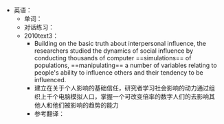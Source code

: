 - 英语：
	- 单词：
	- 对话练习：
	- 2010text3：
		- Building on the basic truth about interpersonal influence, the researchers studied the dynamics of social influence by conducting thousands of computer ==simulations== of populations, ==manipulating== a number of variables relating to people's ability to influence others and their tendency to be influenced.
		- 建立在关于个人影响的基础信任，研究者学习社会影响的动力通过组织上千个电脑模拟人口，掌握一个可改变倍率的数字人们的去影响其他人和他们被影响的趋势的能力
		- 参考翻译：